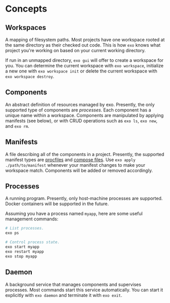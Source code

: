 # Concepts

## Workspaces

A mapping of filesystem paths. Most projects have one workspace rooted at the same directory as their checked out code. This is how `exo` knows what project you're working on based on your current working directory.

If run in an unmapped directory, `exo gui` will offer to create a workspace for you. You can determine the current workspace with `exo workspace`, initialize a new one with `exo workspace init` or delete the current workspace with `exo workspace destroy`.

## Components

An abstract definition of resources managed by exo. Presently, the only supported type of components are _processes_. Each component has a unique name within a workspace. Components are manipulated by applying manifests (see below), or with CRUD operations such as `exo ls`, `exo new`, and `exo rm`.

## Manifests
A file describing all of the components in a project. Presently, the supported manifest types are [procfiles](manifest/migrating/procfiles.md) and [compose files](manifest/migrating/compose.md). Use `exo apply ./path/to/manifest` whenever your manifest changes to make your workspace match. Components will be added or removed accordingly.

## Processes

A running program. Presently, only host-machine processes are supported. Docker containers will be supported in the future.

Assuming you have a process named `myapp`, here are some useful management commands:

```bash
# List processes.
exo ps

# Control process state.
exo start myapp
exo restart myapp
exo stop myapp
```

## Daemon

A background service that manages components and supervises processes. Most commands start this service automatically. You can start it explicitly with `exo daemon` and terminate it with `exo exit`.
